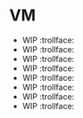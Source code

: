 # VM

- WIP :trollface:
- WIP :trollface:
- WIP :trollface:
- WIP :trollface:
- WIP :trollface:
- WIP :trollface:
- WIP :trollface:
- WIP :trollface:
